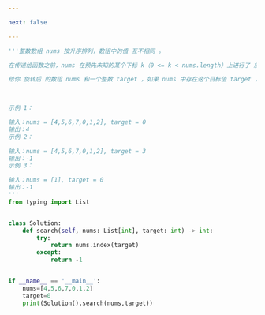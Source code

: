 ```yaml
---

next: false

---
```




<BlogInfo id="1279" title="59.搜索旋转排序数组" author="白日梦想猿" pv=0 read_times=0 pre_cost_time="0分38秒" category="leetcode" tag_list="['leetcode']" create_time="2022.04.07 20:04:07" update_time="2022.04.07 20:05:33" />

```python
'''整数数组 nums 按升序排列，数组中的值 互不相同 。

在传递给函数之前，nums 在预先未知的某个下标 k（0 <= k < nums.length）上进行了 旋转，使数组变为 [nums[k], nums[k+1], ..., nums[n-1], nums[0], nums[1], ..., nums[k-1]]（下标 从 0 开始 计数）。例如， [0,1,2,4,5,6,7] 在下标 3 处经旋转后可能变为 [4,5,6,7,0,1,2] 。

给你 旋转后 的数组 nums 和一个整数 target ，如果 nums 中存在这个目标值 target ，则返回它的下标，否则返回 -1 。

 

示例 1：

输入：nums = [4,5,6,7,0,1,2], target = 0
输出：4
示例 2：

输入：nums = [4,5,6,7,0,1,2], target = 3
输出：-1
示例 3：

输入：nums = [1], target = 0
输出：-1
'''
from typing import List


class Solution:
    def search(self, nums: List[int], target: int) -> int:
        try:
            return nums.index(target)
        except:
            return -1


if __name__ == '__main__':
    nums=[4,5,6,7,0,1,2]
    target=0
    print(Solution().search(nums,target))









```



<ActionBox />
